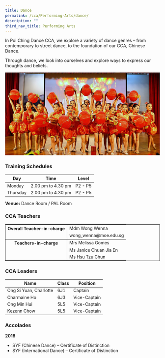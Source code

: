 ```yaml
---
title: Dance
permalink: /cca/Performing-Arts/dance/
description: ""
third_nav_title: Performing Arts
---
```

In Poi Ching Dance CCA, we explore a variety of dance genres – from contemporary to street dance, to the foundation of our CCA, Chinese Dance.

Through dance, we look into ourselves and explore ways to express our thoughts and beliefs.

![](/images/ch%20dance%20CNY%203.jpg)

### Training Schedules

|Day| Time | Level| 
|-----|----|------|
|Monday|2.00 pm to 4.30 pm |P2 - P5 
|Thursday|2.00 pm to 4.30 pm |P2 - P5 |

**Venue:**
Dance Room / PAL Room


### CCA Teachers

<table style="border-collapse: collapse; border: 1px solid black;">
  <tbody>
    <tr>
      <th style="border: none; border-right: 1px solid black">Overall Teacher-in-charge
      </th><td style="border: none;">Mdm Wong Wenna</td>
		 </tr>
    <tr>
      <td style="border-bottom: 1px solid black; border-right: 1px solid black"></td>
      <td style="border-bottom: 1px solid black;">wong_wenna@moe.edu.sg</td>
    </tr>
    <tr>
      <th style="border: none; border-right: 1px solid black">Teachers-in-charge
  </th>
			<td style="border: none;">Mrs Melissa Gomes  </td>
    </tr>
    <tr>
      <td style="border: none;border-right: 1px solid black"></td>
      <td style="border: none;">Ms Janice Chuan Jia En </td>
    </tr>
    <tr>
      <td style="border: none;border-right: 1px solid black"></td>
      <td style="border: none;">Ms Hsu Tzu Chun </td>
   
  </tr></tbody>
</table>


### CCA Leaders


|Name | Class | Position     | 
| -------- | -------- | -------- |
| Ong Si Yuan, Charlotte    | 6J1     | Captain     |
| Charmaine Ho    | 6J3     | Vice-Captain     |
| Ong Min Hui   | 5L5    | Vice-Captain     |
| Kezenn Chow    | 5L5     | Vice-Captain     |


### Accolades

**2018**

*   SYF (Chinese Dance) – Certificate of Distinction
*   SYF (International Dance) – Certificate of Distinction